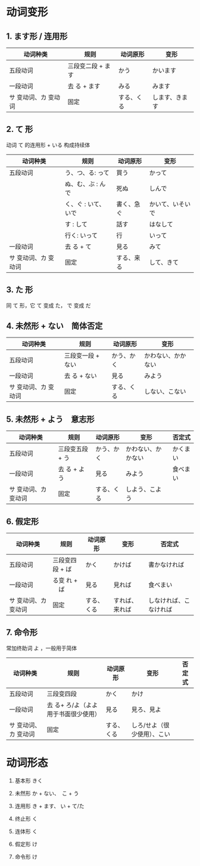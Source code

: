 #   动词变形

## 1. ます形 / 连用形

| 动词种类             | 规则              | 动词原形   | 变形  |
| -------------------- | ----------------- | ---------- | --------------- |
| 五段动词             | 三段变二段 + ます | かう       | かいます        |
| 一段动词             | 去 る + ます      | みる       | みます          |
| サ 变动词、カ 变动词 | 固定              | する、くる | します、きます |



## 2. て 形

动词 て 的连用形 + いる 构成持续体


| 动词种类 | 规则                 | 动词原形   | 变形             |
| -------- | -------------------- | ---------- | ---------------- |
| 五段动词 | う、つ、る: って   | 買う       | かって           |
|          | ぬ、む、ぶ : んで   | 死ぬ       | しんで           |
|          | く、ぐ : いて、いで | 書く、急ぐ | かいて、いそいで |
|          | す : して           | 話す       | はなして         |
|          | 行く: いって  | 行         | いって           |
| 一段动词             | 去 る +  て        | 見る       | みて          |
| サ 变动词、カ 变动词 | 固定                 | する、来る | して、きて  |

## 3. た 形

同 て 形，它 て 变成 た， で 变成 だ

## 4. 未然形 + ない　简体否定

| 动词种类             | 规则              | 动词原形   | 变形 |
| -------------------- | ----------------- | ---------- | --------------- |
| 五段动词             | 三段变一段  +  ない | かう、かく    | かわない、かかない |
| 一段动词             | 去 る + ない  | 見る     | みよう      |
| サ 变动词、カ 变动词 | 固定              | する、くる | しない、こない |



## 5. 未然形 + よう　意志形

| 动词种类             | 规则              | 动词原形   | 变形               | 否定式   |
| -------------------- | ----------------- | ---------- | ------------------ | -------- |
| 五段动词             | 三段变五段  +  う | かう、かく | かわない、かかない | かくまい |
| 一段动词             | 去 る + よう      | 見る       | みよう             | 食べまい |
| サ 变动词、カ 变动词 | 固定              | する、くる | しよう、こよう     |          |



## 6. 假定形

| 动词种类             | 规则             | 动词原形   | 变形           | 否定式                 |
| -------------------- | ---------------- | ---------- | -------------- | ---------------------- |
| 五段动词             | 三段变四段  + ば | かく       | かけば         | 書かなければ           |
| 一段动词             | る变 れ + 　ば   | 見る       | 見れば         | 食べまい               |
| サ 变动词、カ 变动词 | 固定             | する、くる | すれば、来れば | しなければ、こなければ |



## 7. 命令形 

常加终助词 よ ，一般用于简体

| 动词种类             | 规则                                  | 动词原形   | 变形                        | 否定式 |
| -------------------- | ------------------------------------- | ---------- | --------------------------- | ------ |
| 五段动词             | 三段变四段                            | かく       | かけ                        |        |
| 一段动词             | 去 る+  ろ/よ（よよ用于书面很少使用） | 見る       | 見ろ、見よ                  |        |
| サ 变动词、カ 变动词 | 固定                                  | する、くる | しろ/せよ（很少使用）、こい |        |



# 动词形态

1. 基本形 きく

2. 未然形 か + ない、　こ + う

3. 连用形 き + ます、 い + て/た

4. 终止形 く

5. 连体形 く

6. 假定形 け

7. 命令形 け

